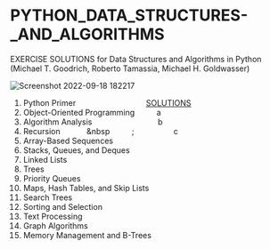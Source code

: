 # PYTHON_DATA_STRUCTURES-_AND_ALGORITHMS
EXERCISE SOLUTIONS for Data Structures and Algorithms in Python (Michael T. Goodrich, Roberto Tamassia, Michael H. Goldwasser)

![Screenshot 2022-09-18 182217](https://user-images.githubusercontent.com/102049663/190903056-edc0f868-b689-4f99-aa33-3cc14464fdeb.jpg)

1. Python Primer &nbsp;&nbsp;&nbsp;&nbsp;&nbsp;&nbsp;&nbsp;&nbsp;&nbsp;&nbsp;&nbsp;&nbsp;&nbsp;&nbsp;&nbsp;&nbsp;&nbsp;&nbsp;&nbsp;&nbsp;&nbsp;&nbsp;&nbsp;&nbsp;&nbsp;&nbsp;&nbsp;&nbsp;&nbsp;&nbsp; [SOLUTIONS](https://github.com/ORCBOLG-001/PYTHON_DATA_STRUCTURES_AND_ALGORITHMS/blob/main/CHAPTER_01_.py)
2. Object-Oriented Programming&nbsp;&nbsp;&nbsp;&nbsp;&nbsp;&nbsp;&nbsp;&nbsp;&nbsp;&nbsp;a
3. Algorithm Analysis&nbsp;&nbsp;&nbsp;&nbsp;&nbsp;&nbsp;&nbsp;&nbsp;&nbsp;&nbsp;&nbsp;&nbsp;&nbsp;&nbsp;&nbsp;&nbsp;&nbsp;&nbsp;&nbsp;&nbsp;&nbsp;&nbsp;&nbsp;&nbsp;&nbsp;&nbsp;&nbsp;&nbsp;&nbsp;&nbsp;b
4. Recursion &nbsp;&nbsp;&nbsp;&nbsp;&nbsp;&nbsp;&nbsp;&nbsp;&nbsp;&nbsp;&nbsp;&nbsp&nbsp;&nbsp;&nbsp;&nbsp;&nbsp;&nbsp;&nbsp;&nbsp;&nbsp;&nbsp;;&nbsp;&nbsp;&nbsp;&nbsp;&nbsp;&nbsp;&nbsp;&nbsp;&nbsp;&nbsp;&nbsp;&nbsp;&nbsp;&nbsp;&nbsp;&nbsp;&nbsp;&nbsp;c
5. Array-Based Sequences
6. Stacks, Queues, and Deques
7. Linked Lists
8. Trees
9. Priority Queues
10. Maps, Hash Tables, and Skip Lists
11. Search Trees
12. Sorting and Selection
13. Text Processing
14. Graph Algorithms
15. Memory Management and B-Trees



